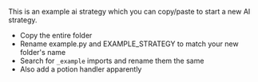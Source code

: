 This is an example ai strategy which you can copy/paste to start a new AI strategy.

- Copy the entire folder
- Rename example.py and EXAMPLE_STRATEGY to match your new folder's name
- Search for `_example` imports and rename them the same
- Also add a potion handler apparently